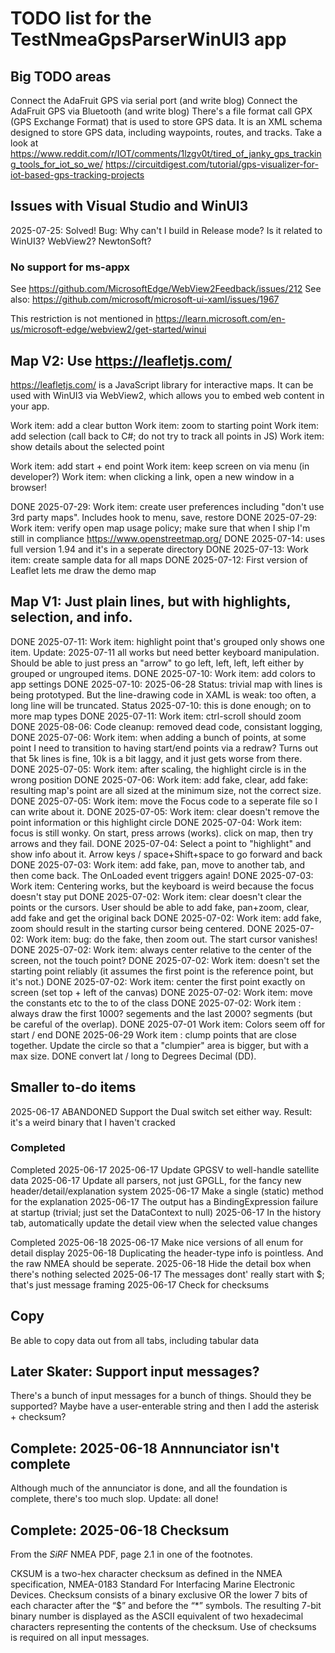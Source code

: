 ﻿
# TODO list for the TestNmeaGpsParserWinUI3 app

## Big TODO areas

Connect the AdaFruit GPS via serial port (and write blog)
Connect the AdaFruit GPS via Bluetooth (and write blog)
There's a file format call GPX (GPS Exchange Format) that is used to store GPS data. It is an XML schema designed to store GPS data, including waypoints, routes, and tracks. 
Take a look at https://www.reddit.com/r/IOT/comments/1lzgv0t/tired_of_janky_gps_tracking_tools_for_iot_so_we/
    https://circuitdigest.com/tutorial/gps-visualizer-for-iot-based-gps-tracking-projects

## Issues with Visual Studio and WinUI3

2025-07-25: Solved! Bug: Why can't I build in Release mode? Is it related to WinUI3? WebView2? NewtonSoft? 

### No support for ms-appx

See https://github.com/MicrosoftEdge/WebView2Feedback/issues/212
See also: https://github.com/microsoft/microsoft-ui-xaml/issues/1967

This restriction is not mentioned in https://learn.microsoft.com/en-us/microsoft-edge/webview2/get-started/winui

## Map V2: Use https://leafletjs.com/

https://leafletjs.com/ is a JavaScript library for interactive maps. It can be used with WinUI3 via WebView2, which allows you to embed web content in your app.

Work item: add a clear button
Work item: zoom to starting point
Work item: add selection (call back to C#; do not try to track all points in JS)
Work item: show details about the selected point

Work item: add start + end point
Work item: keep screen on via menu (in developer?)
Work item: when clicking a link, open a new window in a browser!


DONE 2025-07-29: Work item: create user preferences including "don't use 3rd party maps". Includes hook to menu, save, restore
DONE 2025-07-29: Work item: verify open map usage policy; make sure that when I ship I'm still in compliance https://www.openstreetmap.org/
DONE 2025-07-14: uses full version 1.94 and it's in a seperate directory
DONE 2025-07-13: Work item: create sample data for all maps
DONE 2025-07-12: First version of Leaflet lets me draw the demo map


## Map V1: Just plain lines, but with highlights, selection, and info.


DONE 2025-07-11: Work item: highlight point that's grouped only shows one item. Update: 2025-07-11 all works but need better keyboard manipulation. Should be able to just press an "arrow" to go left, left, left, left either by grouped or ungrouped items. 
DONE 2025-07-10: Work item: add colors to app settings
DONE 2025-07-10: 2025-06-28 Status: trivial map with lines is being prototyped. But the line-drawing code in XAML is weak: too often, a long line will be truncated. Status 2025-07-10: this is done enough; on to more map types
DONE 2025-07-11: Work item: ctrl-scroll should zoom
DONE 2025-08-06: Code cleanup: removed dead code, consistant logging, 
DONE 2025-07-06: Work item: when adding a bunch of points, at some point I need to transition to having start/end points via a redraw? Turns out that 5k lines is fine, 10k is a bit laggy, and it just gets worse from there.
DONE 2025-07-05: Work item: after scaling, the highlight circle is in the wrong position
DONE 2025-07-06: Work item: add fake, clear, add fake: resulting map's point are all sized at the minimum size, not the correct size.
DONE 2025-07-05: Work item: move the Focus code to a seperate file so I can write about it.
DONE 2025-07-05: Work item: clear doesn't remove the point information or this highlight circle
DONE 2025-07-04: Work item: focus is still wonky. On start, press arrows (works). click on map, then try arrows and they fail.
DONE 2025-07-04: Select a point to "highlight" and show info about it. Arrow keys / space+Shift+space to go forward and back
DONE 2025-07-03: Work item: add fake, pan, move to another tab, and then come back. The OnLoaded event triggers again!
DONE 2025-07-03: Work item: Centering works, but the keyboard is weird because the focus doesn't stay put
DONE 2025-07-02: Work item: clear doesn't clear the points or the cursors. User should be able to add fake, pan+zoom, clear, add fake and get the original back
DONE 2025-07-02: Work item: add fake, zoom should result in the starting cursor being centered.
DONE 2025-07-02: Work item: bug: do the fake, then zoom out. The start cursor vanishes!
DONE 2025-07-02: Work item: always center relative to the center of the screen, not the touch point?
DONE 2025-07-02: Work item: doesn't set the starting point reliably (it assumes the first point is the reference point, but it's not.)
DONE 2025-07-02: Work item: center the first point exactly on screen (set top + left of the canvas)
DONE 2025-07-02: Work item: move the constants etc to the to of the class
DONE 2025-07-02: Work item : always draw the first 1000? segements and the last 2000? segments (but be careful of the overlap). 
DONE 2025-07-01 Work item: Colors seem off for start / end
DONE 2025-06-29 Work item : clump points that are close together. Update the circle so that a "clumpier" area is bigger, but with a max size.
DONE convert lat / long to Degrees Decimal (DD). 


## Smaller to-do items

2025-06-17 ABANDONED Support the Dual switch set either way. Result: it's a weird binary that I haven't cracked 

### Completed

Completed 2025-06-17
2025-06-17 Update GPGSV to well-handle satellite data 
2025-06-17 Update all parsers, not just GPGLL, for the fancy new header/detail/explanation system
2025-06-17 Make a single (static) method for the explanation
2025-06-17 The output has a BindingExpression failure at startup (trivial; just set the DataContext to null)
2025-06-17 In the history tab, automatically update the detail view when the selected value changes

Completed 2025-06-18
2025-06-17 Make nice versions of all enum for detail display
2025-06-18 Duplicating the header-type info is pointless. And the raw NMEA should be seperate.
2025-06-18 Hide the detail box when there's nothing selected
2025-06-17 The messages dont' really start with $; that's just message framing
2025-06-17 Check for checksums     


## Copy

Be able to copy data out from all tabs, including tabular data


## Later Skater: Support input messages?

There's a bunch of input messages for a bunch of things. Should they be supported?
Maybe have a user-enterable string and then I add the asterisk + checksum?


## Complete: 2025-06-18 Annnunciator isn't complete

Although much of the annunciator is done, and all the foundation is complete, there's too much slop. Update: all done!

## Complete: 2025-06-18 Checksum

From the *SiRF* NMEA PDF, page 2.1 in one of the footnotes.

CKSUM is a two-hex character checksum as defined in the NMEA specification, NMEA-0183 Standard For Interfacing 
Marine Electronic Devices. Checksum consists of a binary exclusive OR the lower 7 bits of each character after the “$” 
and before the “*” symbols. The resulting 7-bit binary number is displayed as the ASCII equivalent of two hexadecimal 
characters representing the contents of the checksum. Use of checksums is required on all input messages.

